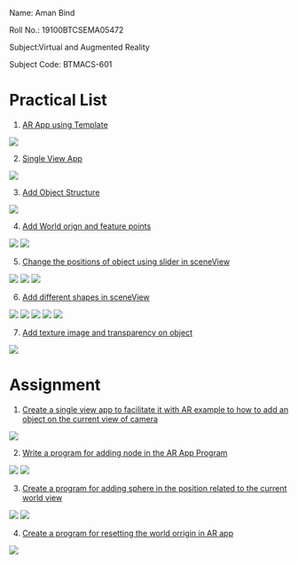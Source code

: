 Name: Aman Bind 

Roll No.: 19100BTCSEMA05472

Subject:Virtual and Augmented Reality

Subject Code: BTMACS-601

# Practical List
1. [AR App using Template](https://github.com/amanbind007/AR-VR-Practical-and-Assignment/tree/main/AR-VR%20Practical/ARTemplateApp)

![](https://raw.githubusercontent.com/amanbind007/AR-VR-Practical-and-Assignment/main/AR-VR%20Practical/ARTemplateApp/Simulator%20Screen%20Shot%20-%20iPhone%2011%20-%202022-03-05%20at%2001.12.08.png) 



2. [Single View App](https://github.com/amanbind007/AR-VR-Practical-and-Assignment/tree/main/AR-VR%20Practical/SingleViewAppAR)

![](https://github.com/amanbind007/AR-VR-Practical-and-Assignment/blob/main/AR-VR%20Practical/SingleViewAppAR/Simulator%20Screen%20Shot%20-%20iPhone%2011%20-%202022-03-05%20at%2001.17.05.png?raw=true)



3. [Add Object Structure](https://github.com/amanbind007/AR-VR-Practical-and-Assignment/tree/main/AR-VR%20Practical/BoxARApp)

![](https://github.com/amanbind007/AR-VR-Practical-and-Assignment/blob/main/AR-VR%20Practical/BoxARApp/Simulator%20Screen%20Shot%20-%20iPhone%2011%20-%202022-03-05%20at%2001.14.04.png?raw=true)



4. [Add World orign and feature points](https://github.com/amanbind007/AR-VR-Practical-and-Assignment/tree/main/AR-VR%20Practical/WorldOriginApp)

![](https://github.com/amanbind007/AR-VR-Practical-and-Assignment/blob/main/AR-VR%20Practical/WorldOriginApp/Simulator%20Screen%20Shot%20-%20iPhone%2013%20Pro%20Max%20-%202022-03-05%20at%2001.08.50.png)
![](https://github.com/amanbind007/AR-VR-Practical-and-Assignment/blob/main/AR-VR%20Practical/WorldOriginApp/Simulator%20Screen%20Shot%20-%20iPhone%2013%20Pro%20Max%20-%202022-03-05%20at%2001.09.11.png)



5. [Change the positions of object using slider in sceneView](https://github.com/amanbind007/AR-VR-Practical-and-Assignment/tree/main/AR-VR%20Practical/ARSliderApp1)

![](https://github.com/amanbind007/AR-VR-Practical-and-Assignment/blob/main/AR-VR%20Practical/ARSliderApp1/Simulator%20Screen%20Shot%20-%20iPhone%2011%20-%202022-03-05%20at%2001.10.38.png)
![](https://github.com/amanbind007/AR-VR-Practical-and-Assignment/blob/main/AR-VR%20Practical/ARSliderApp1/Simulator%20Screen%20Shot%20-%20iPhone%2011%20-%202022-03-05%20at%2001.10.42.png)
![](https://github.com/amanbind007/AR-VR-Practical-and-Assignment/blob/main/AR-VR%20Practical/ARSliderApp1/Simulator%20Screen%20Shot%20-%20iPhone%2011%20-%202022-03-05%20at%2001.11.09.png)



6. [Add different shapes in sceneView](https://github.com/amanbind007/AR-VR-Practical-and-Assignment/tree/main/AR-VR%20Practical/AddVariousNodesAR)

![](https://github.com/amanbind007/AR-VR-Practical-and-Assignment/blob/main/AR-VR%20Practical/AddVariousNodesAR/Simulator%20Screen%20Shot%20-%20iPhone%2011%20-%202022-03-05%20at%2001.06.09.png)
![](https://github.com/amanbind007/AR-VR-Practical-and-Assignment/blob/main/AR-VR%20Practical/AddVariousNodesAR/Simulator%20Screen%20Shot%20-%20iPhone%2011%20-%202022-03-05%20at%2001.06.20.png)
![](https://github.com/amanbind007/AR-VR-Practical-and-Assignment/blob/main/AR-VR%20Practical/AddVariousNodesAR/Simulator%20Screen%20Shot%20-%20iPhone%2011%20-%202022-03-05%20at%2001.06.25.png)
![](https://github.com/amanbind007/AR-VR-Practical-and-Assignment/blob/main/AR-VR%20Practical/AddVariousNodesAR/Simulator%20Screen%20Shot%20-%20iPhone%2011%20-%202022-03-05%20at%2001.06.29.png)
![](https://github.com/amanbind007/AR-VR-Practical-and-Assignment/blob/main/AR-VR%20Practical/AddVariousNodesAR/Simulator%20Screen%20Shot%20-%20iPhone%2011%20-%202022-03-05%20at%2001.06.35.png)



7. [Add texture image and transparency on object](https://github.com/amanbind007/AR-VR-Practical-and-Assignment/tree/main/AR-VR%20Practical/MaterialAppAR)

![](https://github.com/amanbind007/AR-VR-Practical-and-Assignment/blob/main/AR-VR%20Practical/MaterialAppAR/Simulator%20Screen%20Shot%20-%20iPhone%2011%20-%202022-03-05%20at%2001.14.59.png)


# Assignment

1. [Create a single view app to facilitate it with AR example to how to add an object on the current view of camera](https://github.com/amanbind007/AR-VR-Practical-and-Assignment/tree/main/AR-VR%20Assignment/Assignment1AR)

![](https://github.com/amanbind007/AR-VR-Practical-and-Assignment/blob/main/AR-VR%20Assignment/Assignment1AR/Simulator%20Screen%20Shot%20-%20iPhone%2011%20-%202022-03-05%20at%2001.17.54.png)



2. [Write a program for adding node in the AR App Program](https://github.com/amanbind007/AR-VR-Practical-and-Assignment/tree/main/AR-VR%20Assignment/Assignment2AR)

![](https://github.com/amanbind007/AR-VR-Practical-and-Assignment/blob/main/AR-VR%20Assignment/Assignment2AR/Simulator%20Screen%20Shot%20-%20iPhone%2011%20-%202022-03-05%20at%2001.18.44.png)
![](https://github.com/amanbind007/AR-VR-Practical-and-Assignment/blob/main/AR-VR%20Assignment/Assignment2AR/Simulator%20Screen%20Shot%20-%20iPhone%2011%20-%202022-03-05%20at%2001.18.47.png)



3. [Create a program for adding sphere in the position related to the current world view](https://github.com/amanbind007/AR-VR-Practical-and-Assignment/tree/main/AR-VR%20Assignment/Assignment3AR)

![](https://github.com/amanbind007/AR-VR-Practical-and-Assignment/blob/main/AR-VR%20Assignment/Assignment3AR/Simulator%20Screen%20Shot%20-%20iPhone%2011%20-%202022-03-05%20at%2010.47.29.png)
![](https://github.com/amanbind007/AR-VR-Practical-and-Assignment/blob/main/AR-VR%20Assignment/Assignment3AR/Simulator%20Screen%20Shot%20-%20iPhone%2011%20-%202022-03-05%20at%2010.47.32.png)



4. [Create a program for resetting the world orrigin in AR app](https://github.com/amanbind007/AR-VR-Practical-and-Assignment/tree/main/AR-VR%20Assignment/Assignment4AR)

![](https://github.com/amanbind007/AR-VR-Practical-and-Assignment/blob/main/AR-VR%20Assignment/Assignment4AR/Simulator%20Screen%20Shot%20-%20iPhone%2011%20-%202022-03-05%20at%2001.20.20.png)



   
 

